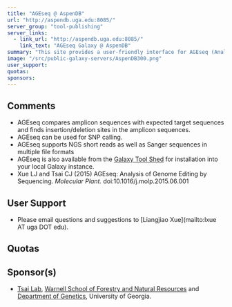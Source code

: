 ```yaml
---
title: "AGEseq @ AspenDB"
url: "http://aspendb.uga.edu:8085/"
server_group: "tool-publishing"
server_links: 
  - link_url: "http://aspendb.uga.edu:8085/"
    link_text: "AGEseq Galaxy @ AspenDB"
summary: "This site provides a user-friendly interface for AGEseq (Analysis of Genome Editing by Sequencing) in a Galaxy instance. "
image: "/src/public-galaxy-servers/AspenDB300.png"
user_support: 
quotas: 
sponsors: 
---
```


## Comments

* AGEseq compares amplicon sequences with expected target sequences and finds insertion/deletion sites in the amplicon sequences.
* AGEseq can be used for SNP calling.
* AGEseq supports NGS short reads as well as Sanger sequences in multiple file formats
* AGEseq is also available from the [Galaxy Tool Shed](https://toolshed.g2.bx.psu.edu/) for installation into your local Galaxy instance.
* Xue LJ and Tsai CJ (2015) AGEseq: Analysis of Genome Editing by Sequencing. *Molecular Plant.* doi:10.1016/j.molp.2015.06.001

## User Support

* Please email questions and suggestions to [Liangjiao Xue](mailto:lxue AT uga DOT edu).

## Quotas


## Sponsor(s)

* [Tsai Lab](http://aspendb.uga.edu/), [Warnell School of Forestry and Natural Resources](http://warnell.uga.edu/) and [Department of Genetics](http://www.genetics.uga.edu/), University of Georgia.

